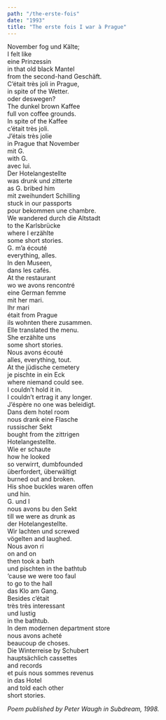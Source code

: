 ```yaml
---
path: "/the-erste-fois"
date: "1993"
title: "The erste fois I war à Prague"
---
```

  
November fog und Kälte;<!-- end -->    
I felt like    
eine Prinzessin    
in that old black Mantel  
from the second-hand Geschäft.  
C’était très joli in Prague,  
in spite of the Wetter.  
oder deswegen?  
The dunkel brown Kaffee  
full von coffee grounds.  
In spite of the Kaffee  
c’était très joli.  
J’étais très jolie  
in Prague that November  
mit G.  
with G.  
avec lui.  
Der Hotelangestellte  
was drunk und zitterte  
as G. bribed him  
mit zweihundert Schilling  
stuck in our passports  
pour bekommen une chambre.  
We wandered durch die Altstadt  
to the Karlsbrücke  
where I erzählte  
some short stories.  
G. m’a écouté  
everything, alles.  
In den Museen,  
dans les cafés.  
At the restaurant  
wo we avons rencontré  
eine German femme  
mit her mari.  
Ihr mari  
était from Prague  
ils wohnten there zusammen.  
Elle translated the menu.  
She erzählte uns  
some short stories.  
Nous avons écouté  
alles, everything, tout.  
At the jüdische cemetery  
je pischte in ein Eck  
where niemand could see.  
I couldn’t hold it in.  
I couldn’t ertrag it any longer.  
J’éspère no one was beleidigt.  
Dans dem hotel room  
nous drank eine Flasche  
russischer Sekt  
bought from the zittrigen  
Hotelangestellte.  
Wie er schaute  
how he looked  
so verwirrt, dumbfounded  
überfordert, überwältigt  
burned out and broken.  
His shoe buckles waren offen  
und hin.  
G. und I  
nous avons bu den Sekt  
till we were as drunk as  
der Hotelangestellte.  
Wir lachten und screwed  
vögelten and laughed.  
Nous avon ri  
on and on  
then took a bath  
und pischten in the bathtub  
‘cause we were too faul  
to go to the hall  
das Klo am Gang.  
Besides c’était  
très très interessant  
und lustig  
in the bathtub.  
In dem modernen department store  
nous avons acheté  
beaucoup de choses.  
Die Winterreise by Schubert  
hauptsächlich cassettes  
and records  
et puis nous sommes revenus  
in das Hotel  
and told each other  
short stories.  

*Poem published by Peter Waugh in Subdream, 1998.*

